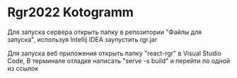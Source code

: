 # Rgr2022 Kotogramm

Для запуска сервера открыть папку в репозитории "Файлы для запуска", используя Intellij IDEA заупустить rgr.jar

Для запуска веб приложения открыть папку "react-rgr" в Visual Studio Code, В терминале отладке написать "serve -s build" и перейти по одной из ссылок
